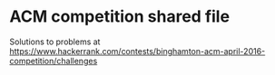 # ACM competition shared file

Solutions to problems at https://www.hackerrank.com/contests/binghamton-acm-april-2016-competition/challenges
